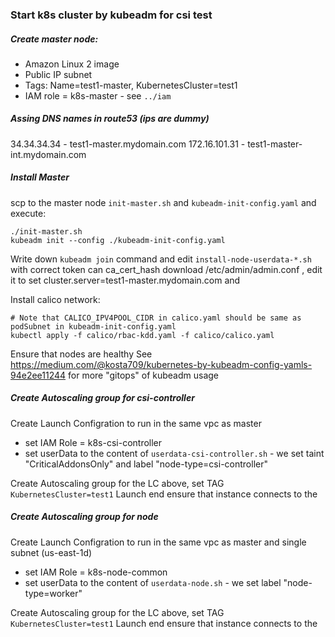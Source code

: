 ### Start k8s cluster by kubeadm for csi test

##### Create master node:
  * Amazon Linux 2 image
  * Public IP subnet
  * Tags: Name=test1-master, KubernetesCluster=test1
  * IAM role = k8s-master - see `../iam`

##### Assing DNS names in route53 (ips are dummy)
  34.34.34.34 - test1-master.mydomain.com
  172.16.101.31 - test1-master-int.mydomain.com

##### Install Master
scp to the master node `init-master.sh` and `kubeadm-init-config.yaml` and execute:
```
./init-master.sh
kubeadm init --config ./kubeadm-init-config.yaml
```
Write down `kubeadm join` command and edit `install-node-userdata-*.sh` with correct token can ca_cert_hash
download /etc/admin/admin.conf , edit it to set cluster.server=test1-master.mydomain.com and 

Install calico network:
```
# Note that CALICO_IPV4POOL_CIDR in calico.yaml should be same as podSubnet in kubeadm-init-config.yaml
kubectl apply -f calico/rbac-kdd.yaml -f calico/calico.yaml
```

Ensure that nodes are healthy
See https://medium.com/@kosta709/kubernetes-by-kubeadm-config-yamls-94e2ee11244 for more "gitops" of kubeadm usage  

##### Create Autoscaling group for csi-controller
Create Launch Configration to run in the same vpc as master
* set IAM Role = k8s-csi-controller
* set userData to the content of `userdata-csi-controller.sh` - we set taint "CriticalAddonsOnly" and label "node-type=csi-controller"

Create Autoscaling group for the LC above, set TAG `KubernetesCluster=test1`
Launch end ensure that instance connects to the 

##### Create Autoscaling group for node
Create Launch Configration to run in the same vpc as master and single subnet (us-east-1d)
* set IAM Role = k8s-node-common
* set userData to the content of `userdata-node.sh` - we set label "node-type=worker"

Create Autoscaling group for the LC above, set TAG `KubernetesCluster=test1`
Launch end ensure that instance connects to the 




